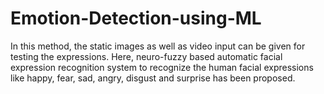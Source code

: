 # Emotion-Detection-using-ML
In this method, the static images as well as video input can be given for testing the expressions. Here, neuro-fuzzy based automatic facial expression recognition system to recognize the human facial expressions like happy, fear, sad, angry, disgust and surprise has been proposed.
